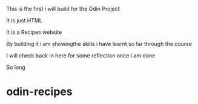 This is the first i will build for the Odin Project

It is just HTML
			
It is a Recipes website			
						
By building it i am showingthe skills i have learnt so far through the 
course

I will check back in here for some reflection once i am done

So long 

# odin-recipes
